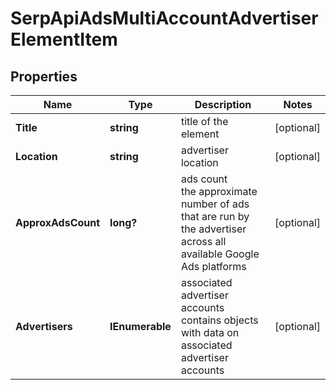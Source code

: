 # SerpApiAdsMultiAccountAdvertiserElementItem


## Properties

| Name | Type | Description | Notes |
|------------ | ------------- | ------------- | -------------|
**Title** | **string** | title of the element |[optional]|
**Location** | **string** | advertiser location |[optional]|
**ApproxAdsCount** | **long?** | ads count<br>the approximate number of ads that are run by the advertiser across all available Google Ads platforms |[optional]|
**Advertisers** | **IEnumerable<Advertiser>** | associated advertiser accounts<br>contains objects with data on associated advertiser accounts |[optional]|